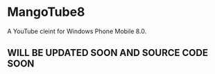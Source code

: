 # MangoTube8
A YouTube cleint for Windows Phone Mobile 8.0.

## WILL BE UPDATED SOON AND SOURCE CODE SOON ##
